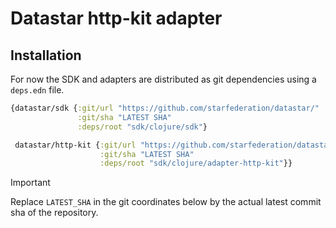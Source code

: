 # Datastar http-kit adapter

## Installation

For now the SDK and adapters are distributed as git dependencies using a `deps.edn` file.

```clojure
{datastar/sdk {:git/url "https://github.com/starfederation/datastar/"
               :git/sha "LATEST SHA"
               :deps/root "sdk/clojure/sdk"}

 datastar/http-kit {:git/url "https://github.com/starfederation/datastar/"
                    :git/sha "LATEST SHA"
                    :deps/root "sdk/clojure/adapter-http-kit"}}
```

> [!important]
> Replace `LATEST_SHA` in the git coordinates below by the actual latest commit sha of the repository.
